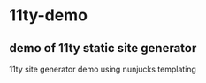# 11ty-demo

## demo of 11ty static site generator

11ty site generator demo using nunjucks templating